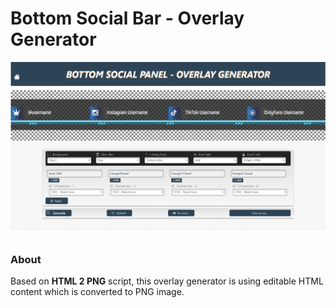 # Bottom Social Bar - Overlay Generator

![alt text](https://raw.githubusercontent.com/cssmfc/tool/main/bottom_bar_generator/bottom-lowerthirds-socialgenerator.jpg "Bottom Social Bar - Overlay Generator")

### About
Based on **HTML 2 PNG** script, this overlay generator is using editable HTML content which is converted to PNG image.


